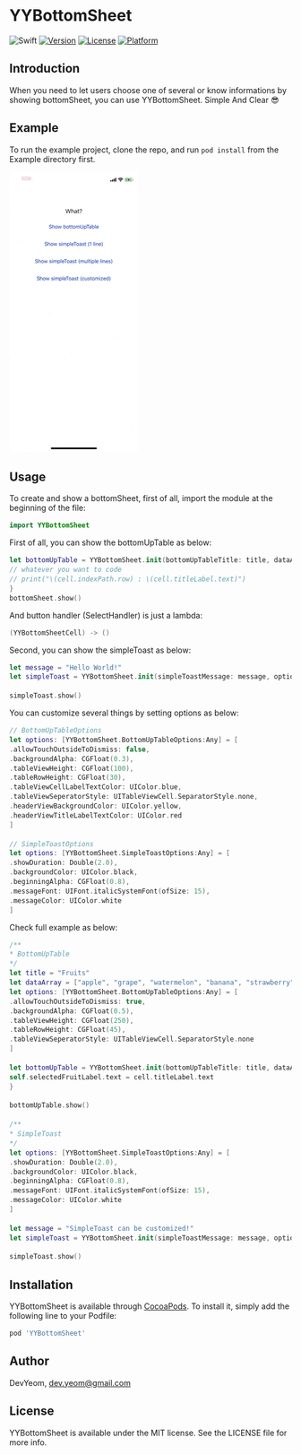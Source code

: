 # YYBottomSheet

![Swift](https://img.shields.io/badge/Swift-5.0-orange.svg)
[![Version](https://img.shields.io/cocoapods/v/YYBottomSheet.svg?style=flat)](https://cocoapods.org/pods/YYBottomSheet)
[![License](https://img.shields.io/cocoapods/l/YYBottomSheet.svg?style=flat)](https://cocoapods.org/pods/YYBottomSheet)
[![Platform](https://img.shields.io/cocoapods/p/YYBottomSheet.svg?style=flat)](https://cocoapods.org/pods/YYBottomSheet)

## Introduction

When you need to let users choose one of several or know informations by showing bottomSheet, you can use YYBottomSheet. Simple And Clear 😎

## Example

To run the example project, clone the repo, and run `pod install` from the Example directory first.

![](https://raw.githubusercontent.com/DevYeom/YYBottomSheet/master/demo_v1.1.0.gif)

## Usage

To create and show a bottomSheet, first of all, import the module at the beginning of the file:

```swift
import YYBottomSheet
```

First of all, you can show the bottomUpTable as below:

```swift
let bottomUpTable = YYBottomSheet.init(bottomUpTableTitle: title, dataArray: dataArray, options: nil) { (cell) in
// whatever you want to code
// print("\(cell.indexPath.row) : \(cell.titleLabel.text)")
}
bottomSheet.show()
```

And button handler (SelectHandler) is just a lambda:

```swift
(YYBottomSheetCell) -> ()
```

Second, you can show the simpleToast as below:

```swift
let message = "Hello World!"
let simpleToast = YYBottomSheet.init(simpleToastMessage: message, options: nil)

simpleToast.show()
```

You can customize several things by setting options as below:

```swift
// BottomUpTableOptions
let options: [YYBottomSheet.BottomUpTableOptions:Any] = [
.allowTouchOutsideToDismiss: false,
.backgroundAlpha: CGFloat(0.3),
.tableViewHeight: CGFloat(100),
.tableRowHeight: CGFloat(30),
.tableViewCellLabelTextColor: UIColor.blue,
.tableViewSeperatorStyle: UITableViewCell.SeparatorStyle.none,
.headerViewBackgroundColor: UIColor.yellow,
.headerViewTitleLabelTextColor: UIColor.red
]

// SimpleToastOptions
let options: [YYBottomSheet.SimpleToastOptions:Any] = [
.showDuration: Double(2.0),
.backgroundColor: UIColor.black,
.beginningAlpha: CGFloat(0.8),
.messageFont: UIFont.italicSystemFont(ofSize: 15),
.messageColor: UIColor.white
]
```

Check full example as below:

```swift
/**
* BottomUpTable
*/
let title = "Fruits"
let dataArray = ["apple", "grape", "watermelon", "banana", "strawberry", "cherry", "pineapple", "pear"]
let options: [YYBottomSheet.BottomUpTableOptions:Any] = [
.allowTouchOutsideToDismiss: true,
.backgroundAlpha: CGFloat(0.5),
.tableViewHeight: CGFloat(250),
.tableRowHeight: CGFloat(45),
.tableViewSeperatorStyle: UITableViewCell.SeparatorStyle.none
]

let bottomUpTable = YYBottomSheet.init(bottomUpTableTitle: title, dataArray: dataArray, options: options) { (cell) in
self.selectedFruitLabel.text = cell.titleLabel.text
}

bottomUpTable.show()

/**
* SimpleToast
*/
let options: [YYBottomSheet.SimpleToastOptions:Any] = [
.showDuration: Double(2.0),
.backgroundColor: UIColor.black,
.beginningAlpha: CGFloat(0.8),
.messageFont: UIFont.italicSystemFont(ofSize: 15),
.messageColor: UIColor.white
]

let message = "SimpleToast can be customized!"
let simpleToast = YYBottomSheet.init(simpleToastMessage: message, options: options)

simpleToast.show()
```

## Installation

YYBottomSheet is available through [CocoaPods](https://cocoapods.org/pods/YYBottomSheet). To install
it, simply add the following line to your Podfile:

```ruby
pod 'YYBottomSheet'
```

## Author

DevYeom, dev.yeom@gmail.com

## License

YYBottomSheet is available under the MIT license. See the LICENSE file for more info.

